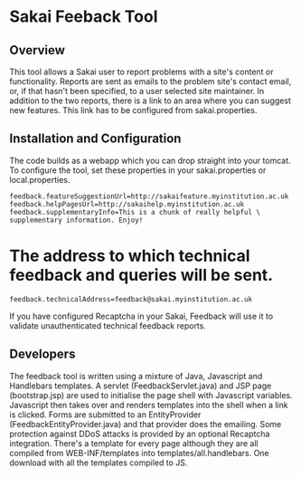 Sakai Feeback Tool
==================

Overview
--------

This tool allows a Sakai user to report problems with a site's content or
functionality. Reports are sent as emails to the problem site's contact email,
or, if that hasn't been specified, to a user selected site maintainer. In
addition to the two reports, there is a link to an area where you can suggest
new features. This link has to be configured from sakai.properties.

Installation and Configuration
------------------------------

The code builds as a webapp which you can drop straight into your tomcat. To
configure the tool, set these properties in your sakai.properties or
local.properties.

    feedback.featureSuggestionUrl=http://sakaifeature.myinstitution.ac.uk
    feedback.helpPagesUrl=http://sakaihelp.myinstitution.ac.uk
    feedback.supplementaryInfo=This is a chunk of really helpful \
    supplementary information. Enjoy!

# The address to which technical feedback and queries will be sent.

    feedback.technicalAddress=feedback@sakai.myinstitution.ac.uk

If you have configured Recaptcha in your Sakai, Feedback will use it to
validate unauthenticated technical feedback reports.

Developers
----------

The feedback tool is written using a mixture of Java, Javascript and Handlebars
templates. A servlet (FeedbackServlet.java) and JSP page (bootstrap.jsp) are
used to initialise the page shell with Javascript variables. Javascript then
takes over and renders templates into the shell when a link is clicked. Forms
are submitted to an EntityProvider (FeedbackEntityProvider.java) and that
provider does the emailing. Some protection against DDoS attacks is provided by
an optional Recaptcha integration. There's a template for every page although
they are all compiled from WEB-INF/templates into templates/all.handlebars. One
download with all the templates compiled to JS.
